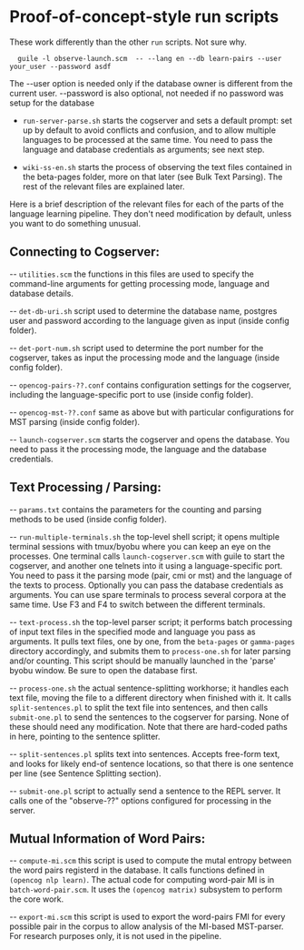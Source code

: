 
Proof-of-concept-style run  scripts
===================================
These work differently than the other `run` scripts. Not sure why.


```
  guile -l observe-launch.scm  -- --lang en --db learn-pairs --user your_user --password asdf
```
   The --user option is needed only if the database owner is different
   from the current user.
   --password is also optional, not needed if no password was setup for
   the database


* `run-server-parse.sh` starts the cogserver and sets a default prompt:
   set
   up by default to avoid conflicts and confusion, and to allow multiple
   languages to be processed at the same time.
   You need to pass the language and database credentials as arguments;
   see next step.

* `wiki-ss-en.sh` starts the process of observing the text files
   contained
   in the beta-pages folder, more on that later (see Bulk Text Parsing).
   The rest of the relevant files are explained later.

Here is a brief description of the relevant files for each of the parts
of the language learning pipeline. They don't need modification by default,
unless you want to do something unusual.

Connecting to Cogserver:
------------------------

 -- `utilities.scm` the functions in this files are used to specify the
                    command-line arguments for getting processing mode,
                    language and database details.

 -- `det-db-uri.sh` script used to determine the database name, postgres user
                    and password according to the language given as input
                      (inside config folder).

 -- `det-port-num.sh` script used to determine the port number for the cogserver,
                      takes as input the processing mode and the language
                      (inside config folder).

 -- `opencog-pairs-??.conf` contains configuration settings for the cogserver, 
                      including the language-specific port to use (inside
                      config folder).

 -- `opencog-mst-??.conf` same as above but with particular configurations
                          for MST parsing (inside config folder).

 -- `launch-cogserver.scm` starts the cogserver and opens the database. You
                            need to pass it the processing mode, the language
                            and the database credentials.



Text Processing / Parsing:
--------------------------

 -- `params.txt`  contains the parameters for the counting and parsing methods to be
                  used (inside config folder).

 -- `run-multiple-terminals.sh` the top-level shell script; it opens multiple terminal
                                sessions with tmux/byobu where you can keep an eye on
                                the processes. One terminal calls `launch-cogserver.scm`
                                with guile to start the cogserver, and another one telnets 
                                into it using a language-specific port. You need to pass
                                it the parsing mode (pair, cmi or mst) and the language
                                of the texts to process. Optionally you can pass the database
                                credentials as arguments. You can use spare terminals to 
                                process several corpora at the same time. Use F3 and F4 to 
                                switch between the different terminals.

 -- `text-process.sh` the top-level parser script; it performs batch processing of
                      input text files in the specified mode and language you pass as
                      arguments. It pulls text files, one by one, from the `beta-pages`
                      or `gamma-pages` directory accordingly, and submits them to 
                      `process-one.sh` for later parsing and/or counting. This script
                      should be manually launched in the 'parse' byobu window. Be
                      sure to open the database first.

 -- `process-one.sh` the actual sentence-splitting workhorse; it handles each text file,
                     moving the file to a different directory when finished with it. It
                     calls `split-sentences.pl` to split the text file into sentences,
                     and then calls `submit-one.pl` to send the sentences to the cogserver
                     for parsing. None of these should need any modification. Note that
                     there are hard-coded paths in here, pointing to the sentence splitter.

 -- `split-sentences.pl` splits text into sentences. Accepts free-form text, and looks
                         for likely end-of sentence locations, so that there is one
                         sentence per line (see Sentence Splitting section).

 -- `submit-one.pl` script to actually send a sentence to the REPL server. It calls one of
                    the "observe-??" options configured for processing in the server.



Mutual Information of Word Pairs:
---------------------------------

 -- `compute-mi.scm` this script is used to compute the mutal entropy between the word pairs
                     registerd in the database. It calls functions defined in `(opencog nlp learn)`.
                     The actual code for computing word-pair MI is in `batch-word-pair.scm`.
                     It uses the `(opencog matrix)` subsystem to perform the core work.

 -- `export-mi.scm` this script is used to export the word-pairs FMI for every possible pair
                    in the corpus to allow analysis of the MI-based MST-parser. For research
                    purposes only, it is not used in the pipeline.
